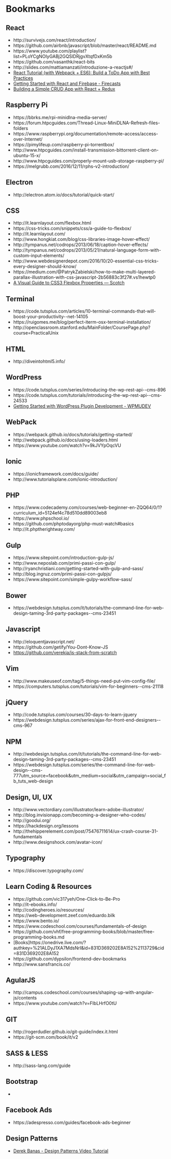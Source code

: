 # Bookmarks

<h2><b>React</b></h2>
<ul>
  <li>http://survivejs.com/react/introduction/</li>
  <li>https://github.com/airbnb/javascript/blob/master/react/README.md</li>
  <li>https://www.youtube.com/playlist?list=PLoYCgNOIyGABj2GQSlDRjgvXtqfDxKm5b</li>
  <li>https://github.com/vasanthk/react-bits</li>
  <li>http://slides.com/mattiamanzati/introduzione-a-reactjs#/</li>
  <li><a href="https://www.youtube.com/watch?v=IR6smI_YJDE">React Tutorial (with Webpack + ES6): Build a ToDo App with Best Practices</a></li>
  <li><a href="https://www.youtube.com/watch?v=mwNATxfUsgI">Getting Started with React and Firebase - Firecasts</a></li>
  <li><a href="www.thegreatcodeadventure.com/building-a-simple-crud-app-with-react-redux-part-1/">Building a Simple CRUD App with React + Redux</a></li>
</ul>

<h2><b>Raspberry Pi</b></h2>
<ul>
  <li>https://bbrks.me/rpi-minidlna-media-server/</li>
  <li>https://forum.htpcguides.com/Thread-Linux-MiniDLNA-Refresh-files-folders</li>
  <li>https://www.raspberrypi.org/documentation/remote-access/access-over-Internet/</li>
  <li>https://pimylifeup.com/raspberry-pi-torrentbox/</li>
  <li>http://www.htpcguides.com/install-transmission-bittorrent-client-on-ubuntu-15-x/</li>
  <li>http://www.htpcguides.com/properly-mount-usb-storage-raspberry-pi/</li>
  <li>https://melgrubb.com/2016/12/11/rphs-v2-introduction/</li>
</ul>

<h2><b>Electron</b></h2>
<ul>
  <li>http://electron.atom.io/docs/tutorial/quick-start/</li>
</ul>

<h2><b>CSS</b></h2>
<ul>
  <li>http://it.learnlayout.com/flexbox.html</li>
  <li>https://css-tricks.com/snippets/css/a-guide-to-flexbox/</li>
  <li>http://it.learnlayout.com/</li>
  <li>http://www.hongkiat.com/blog/css-libraries-image-hover-effect/</li>
  <li>http://tympanus.net/codrops/2013/06/18/caption-hover-effects/</li>
  <li>http://tympanus.net/codrops/2013/05/21/natural-language-form-with-custom-input-elements/</li>
  <li>http://www.webdesignerdepot.com/2016/10/20-essential-css-tricks-every-designer-should-know/</li>
  <li>https://medium.com/@PatrykZabielski/how-to-make-multi-layered-parallax-illustration-with-css-javascript-2b56883c3f27#.vs1hewtp0</li>
  <li><a href="https://scotch.io/tutorials/a-visual-guide-to-css3-flexbox-properties">A Visual Guide to CSS3 Flexbox Properties ― Scotch</a></li>
</ul>

<h2><b>Terminal</b></h2>
<ul>
  <li>https://code.tutsplus.com/articles/10-terminal-commands-that-will-boost-your-productivity--net-14105</li>
  <li>https://ruigomes.me/blog/perfect-iterm-osx-terminal-installation/</li>
  <li>http://openclassroom.stanford.edu/MainFolder/CoursePage.php?course=PracticalUnix</li>
</ul>

<h2><b>HTML</b></h2>
<ul>
  <li>http://diveintohtml5.info/</li>
</ul>

<h2><b>WordPress</b></h2>
<ul>
  <li>https://code.tutsplus.com/series/introducing-the-wp-rest-api--cms-896</li>
  <li>https://code.tutsplus.com/tutorials/introducing-the-wp-rest-api--cms-24533</li>
  <li><a href="https://premium.wpmudev.org/blog/wordpress-plugin-development-guide/">Getting Started with WordPress Plugin Development - WPMUDEV</a></li>
</ul>

<h2><b>WebPack</b></h2>
<ul>
  <li>https://webpack.github.io/docs/tutorials/getting-started/</li>
  <li>http://webpack.github.io/docs/using-loaders.html</li>
  <li>https://www.youtube.com/watch?v=9kJVYpOqcVU</li>
</ul>

<h2><b>Ionic</b></h2>
<ul>
  <li>https://ionicframework.com/docs/guide/</li>
  <li>http://www.tutorialsplane.com/ionic-introduction/</li>
</ul>

<h2><b>PHP</b></h2>
<ul>
  <li>https://www.codecademy.com/courses/web-beginner-en-ZQQ64/0/1?curriculum_id=5124ef4c78d510dd89003eb8</li>
  <li>https://www.phpschool.io/</li>
  <li>https://github.com/phptodayorg/php-must-watch#basics</li>
  <li>http://it.phptherightway.com/</li>
</ul>

<h2><b>Gulp</b></h2>
<ul>
  <li>https://www.sitepoint.com/introduction-gulp-js/</li>
  <li>http://www.neposlab.com/primi-passi-con-gulp/</li>
  <li>http://ryanchristiani.com/getting-started-with-gulp-and-sass/</li>
  <li>http://blog.ingruz.com/primi-passi-con-gulpjs/</li>
  <li>https://www.sitepoint.com/simple-gulpy-workflow-sass/</li>
</ul>

<h2><b>Bower</b></h2>
<ul>
  <li>https://webdesign.tutsplus.com/it/tutorials/the-command-line-for-web-design-taming-3rd-party-packages--cms-23451</li>
</ul>

<h2><b>Javascript</b></h2>
<ul>
  <li>http://eloquentjavascript.net/</li>
  <li>https://github.com/getify/You-Dont-Know-JS</li>
  <li><a href="https://github.com/verekia/js-stack-from-scratch">https://github.com/verekia/js-stack-from-scratch</a></li>
</ul>

<h2><b>Vim</b></h2>
<ul>
  <li>http://www.makeuseof.com/tag/5-things-need-put-vim-config-file/</li>
  <li>https://computers.tutsplus.com/tutorials/vim-for-beginners--cms-21118</li>
</ul>

<h2><b>jQuery</b></h2>
<ul>
  <li>http://code.tutsplus.com/courses/30-days-to-learn-jquery</li>
  <li>https://webdesign.tutsplus.com/series/ajax-for-front-end-designers--cms-967</li>
</ul>

<h2><b>NPM</b></h2>
<ul>
  <li>http://webdesign.tutsplus.com/it/tutorials/the-command-line-for-web-design-taming-3rd-party-packages--cms-23451</li>
  <li>https://webdesign.tutsplus.com/series/the-command-line-for-web-design--cms-777utm_source=facebook&utm_medium=social&utm_campaign=social_fb_tuts_web-design</li>
</ul>

<h2><b>Design, UI, UX</b></h2>
<ul>
  <li>http://www.vectordiary.com/illustrator/learn-adobe-illustrator/</li>
  <li>http://blog.invisionapp.com/becoming-a-designer-who-codes/</li>
  <li>http://goodui.org/</li>
  <li>https://hackdesign.org/lessons</li>
  <li>http://thehipperelement.com/post/75476711614/ux-crash-course-31-fundamentals</li>
  <li>http://www.designshock.com/avatar-icon/</li>
</ul>


<h2><b>Typography</b></h2>
<ul>
  <li>https://discover.typography.com/</li>
</ul>


<h2><b>Learn Coding & Resources</b></h2>
<ul>
  <li>https://github.com/vic317yeh/One-Click-to-Be-Pro</li>
  <li>http://it-ebooks.info/</li>
  <li>http://codingheroes.io/resources/</li>
  <li>https://web-development.zeef.com/eduardo.bilk</li>
  <li>https://www.bento.io/</li>
  <li>https://www.codeschool.com/courses/fundamentals-of-design</li>
  <li>https://github.com/vhf/free-programming-books/blob/master/free-programming-books.md</li>
  <li>[Books]https://onedrive.live.com/?authkey=%21ALDyJ1XA7MdsNrI&id=831D369202E8A152%2113729&cid=831D369202E8A152</li>
  <li>https://github.com/dypsilon/frontend-dev-bookmarks</li>
  <li>http://www.sansfrancis.co/</li>
</ul>

<h2><b>AgularJS</b></h2>
<ul>
  <li>http://campus.codeschool.com/courses/shaping-up-with-angular-js/contents</li>
  <li>https://www.youtube.com/watch?v=FIbLHrfO0tU</li>
</ul>

<h2><b>GIT</b></h2>
<ul>
  <li>http://rogerdudler.github.io/git-guide/index.it.html</li>
  <li>https://git-scm.com/book/it/v2</li>
</ul>

<h2><b>SASS & LESS</b></h2>
<ul>
  <li>http://sass-lang.com/guide</li>
</ul>

<h2><b>Bootstrap</b></h2>
<ul>
  <li></li>
</ul>

<h2><b>Facebook Ads</b></h2>
<ul>
  <li>https://adespresso.com/guides/facebook-ads-beginner</li>
</ul>

<h2><b>Design Patterns</b></h2>
<ul>
  <li><a href="https://www.youtube.com/playlist?list=PLF206E906175C7E07">Derek Banas - Design Patterns Video Tutorial</a></li>
</ul>